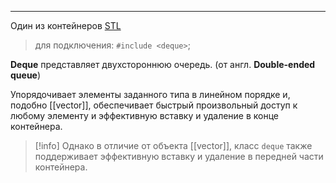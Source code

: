 ***
Один из контейнеров [STL](STL.md)
>для подключения: `#include <deque>`;

**Deque** представляет двухстороннюю очередь. (от англ. **Double-ended queue**)

Упорядочивает элементы заданного типа в линейном порядке и, подобно [[vector]], обеспечивает быстрый произвольный доступ к любому элементу и эффективную вставку и удаление в конце контейнера.

>[!info] Однако в отличие от объекта [[vector]], класс `deque` также поддерживает эффективную вставку и удаление в передней части контейнера.